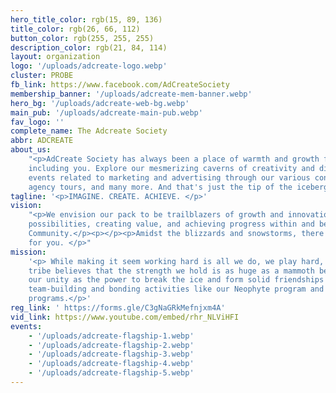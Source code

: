 ```yaml
---
hero_title_color: rgb(15, 89, 136)
title_color: rgb(26, 66, 112)
button_color: rgb(255, 255, 255)
description_color: rgb(21, 84, 114)
layout: organization
logo: '/uploads/adcreate-logo.webp'
cluster: PROBE
fb_link: https://www.facebook.com/AdCreateSociety
membership_banner: '/uploads/adcreate-mem-banner.webp'
hero_bg: '/uploads/adcreate-web-bg.webp'
main_pub: '/uploads/adcreate-main-pub.webp'
fav_logo: ''
complete_name: The Adcreate Society
abbr: ADCREATE
about_us:
    "<p>AdCreate Society has always been a place of warmth and growth for all,
    including you. Explore our mesmerizing caverns of creativity and discover bone chilling
    events related to marketing and advertising through our various conferences, webinars,
    agency tours, and many more. And that's just the tip of the iceberg!</p>"
tagline: '<p>IMAGINE. CREATE. ACHIEVE. </p>'
vision:
    "<p>We envision our pack to be trailblazers of growth and innovation by imagining
    possibilities, creating value, and achieving progress within and beyond the Lasallian
    Community.</p><p></p><p>Amidst the blizzards and snowstorms, there's a home waiting
    for you. </p>"
mission:
    '<p> While making it seem working hard is all we do, we play hard, too! Our
    tribe believes that the strength we hold is as huge as a mammoth because we use
    our unity as the power to break the ice and form solid friendships through numerous
    team-building and bonding activities like our Neophyte program and Leadership training
    programs.</p>'
reg_link: ' https://forms.gle/C3gNaGRkMefnjxm4A'
vid_link: https://www.youtube.com/embed/rhr_NLViHFI
events:
    - '/uploads/adcreate-flagship-1.webp'
    - '/uploads/adcreate-flagship-2.webp'
    - '/uploads/adcreate-flagship-3.webp'
    - '/uploads/adcreate-flagship-4.webp'
    - '/uploads/adcreate-flagship-5.webp'
---
```

